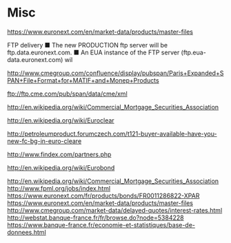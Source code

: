 # Misc
https://www.euronext.com/en/market-data/products/master-files

FTP delivery
■ The new PRODUCTION ftp server will be ftp.data.euronext.com.
■ An EUA instance of the FTP server (ftp.eua-data.euronext.com) wil

http://www.cmegroup.com/confluence/display/pubspan/Paris+Expanded+SPAN+File+Format+for+MATIF+and+Monep+Products

ftp://ftp.cme.com/pub/span/data/cme/xml

http://en.wikipedia.org/wiki/Commercial_Mortgage_Securities_Association

http://en.wikipedia.org/wiki/Euroclear

http://petroleumproduct.forumczech.com/t121-buyer-available-have-you-new-fc-bg-in-euro-cleare

http://www.findex.com/partners.php

http://en.wikipedia.org/wiki/Eurobond

http://en.wikipedia.org/wiki/Commercial_Mortgage_Securities_Association
http://www.fpml.org/jobs/index.html
https://www.euronext.com/fr/products/bonds/FR0011286822-XPAR
https://www.euronext.com/en/market-data/products/master-files
http://www.cmegroup.com/market-data/delayed-quotes/interest-rates.html
http://webstat.banque-france.fr/fr/browse.do?node=5384228
https://www.banque-france.fr/economie-et-statistiques/base-de-donnees.html
